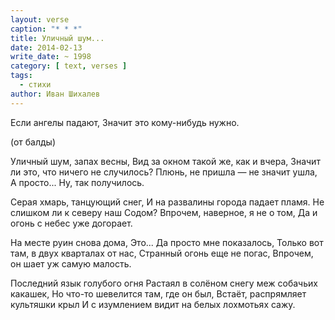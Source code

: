 ```yaml
---
layout: verse
caption: "* * *"
title: Уличный шум...
date: 2014-02-13
write_date: ~ 1998
category: [ text, verses ]
tags:
  - стихи
author: Иван Шихалев
---
```

<p class="epigraph">
Если ангелы падают,
Значит это кому-нибудь нужно.

(от балды)
</p>

Уличный шум, запах весны,
Вид за окном такой же, как и вчера,
Значит ли это, что ничего не случилось?
Плюнь, не пришла — не значит ушла,
А просто... Ну, так получилось.

Серая хмарь, танцующий снег,
И на развалины города падает пламя.
Не слишком ли к северу наш Содом?
Впрочем, наверное, я не о том,
Да и огонь с небес уже догорает.

На месте руин снова дома,
Это... Да просто мне показалось,
Только вот там, в двух кварталах от нас,
Странный огонь еще не погас,
Впрочем, он шает уж самую малость.

Последний язык голубого огня
Растаял в солёном снегу меж собачьих какашек,
Но что-то шевелится там, где он был,
Встаёт, распрямляет культяшки крыл
И с изумлением видит на белых лохмотьях сажу.
